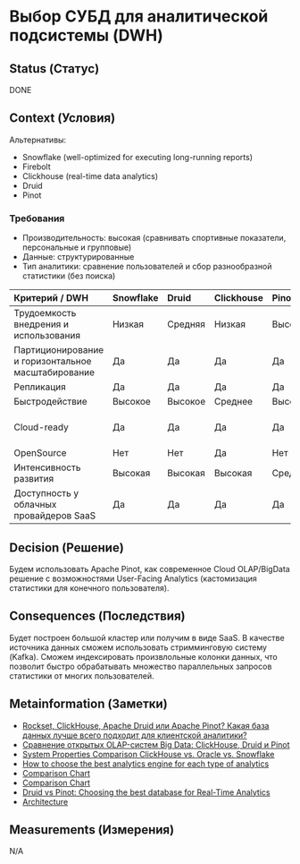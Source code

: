 # Выбор СУБД для аналитической подсистемы (DWH)

## Status (Статус)
DONE

## Context (Условия)
Альтернативы:
- Snowflake (well-optimized for executing long-running reports)
- Firebolt
- Clickhouse (real-time data analytics)
- Druid
- Pinot

### Требования
- Производительность: высокая (сравнивать спортивные показатели, персональные и групповые)
- Данные: структурированные
- Тип аналитики: сравнение пользователей и сбор разнообразной статистики (без поиска)


| Критерий / DWH                                     | Snowflake | Druid   | Clickhouse  | Pinot   | Firebolt        |
|:---------------------------------------------------|:----------|:--------|:------------|:--------|:----------------|
| Трудоемкость внедрения и использования             | Низкая    | Средняя | Низкая      | Высокая | Низкая          |
| Партиционирование и горизонтальное масштабирование | Да        | Да      | Да          | Да      | Да              |
| Репликация                                         | Да        | Да      | Да          | Да      | Да              |
| Быстродействие                                     | Высокое   | Высокое | Среднее     | Высокое | Высокое         |
| Cloud-ready                                        | Да        | Да      | Да          | Да      | Да (только AWS) |
| OpenSource                                         | Нет       | Нет     | Да          | Нет     | Нет             |
| Интенсивность развития                             | Высокая   | Высокая | Высокая     | Средняя | Высокая         |
| Доступность у облачных провайдеров SaaS            | Да        | Да      | Да          | Да      | Да              |


## Decision (Решение)
Будем использовать Apache Pinot, как современное Cloud OLAP/BigData решение с возможностями User-Facing Analytics (кастомизация статистики для конечного пользователя).

## Consequences (Последствия)
Будет построен большой кластер или получим в виде SaaS. В качестве источника данных сможем использовать стримминговую систему (Kafka). 
Сможем индексировать произвлольные колонки данных, что позволит быстро обрабатывать множество параллельных запросов статистики от многих пользователей.

## Metainformation (Заметки)
* [Rockset, ClickHouse, Apache Druid или Apache Pinot? Какая база данных лучше всего подходит для клиентской аналитики?](https://embeddable.com/blog/best-databases-for-analytics)
* [Сравнение открытых OLAP-систем Big Data: ClickHouse, Druid и Pinot](https://habr.com/ru/companies/oleg-bunin/articles/351308/)
* [System Properties Comparison ClickHouse vs. Oracle vs. Snowflake](https://db-engines.com/en/system/ClickHouse%3BOracle%3BSnowflake)
* [How to choose the best analytics engine for each type of analytics](https://www.firebolt.io/blog/druid-clickhouse-and-pinot-vs-data-lakes-and-data-warehouses)
* [Comparison Chart](https://sourceforge.net/software/compare/Apache-Druid-vs-ClickHouse-vs-Firebolt-vs-Snowflake/)
* [Comparison Chart](https://sourceforge.net/software/compare/Apache-Pinot-vs-ClickHouse-vs-Firebolt-vs-Snowflake/)
* [Druid vs Pinot: Choosing the best database for Real-Time Analytics](https://imply.io/blog/choosing-a-database-for-real-time-analytics-druid-and-pinot/)
* [Architecture](https://startree.ai/blog/a-tale-of-three-real-time-olap-databases)


## Measurements (Измерения)
N/A
